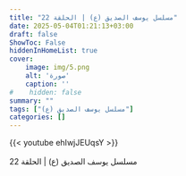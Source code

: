 ```yaml
---
title: "مسلسل يوسف الصديق (ع) | الحلقة 22"
date: 2025-05-04T01:21:13+03:00
draft: false
ShowToc: False
hiddenInHomeList: true
cover:
    image: img/5.png
    alt: 'صورة'
    caption: ''
#    hidden: false
summary: ""
tags: ["مسلسل يوسف الصديق (ع)"]
categories: []
---
```


{{< youtube ehIwjJEUqsY >}}  
 <br>
مسلسل يوسف الصديق (ع) | الحلقة 22